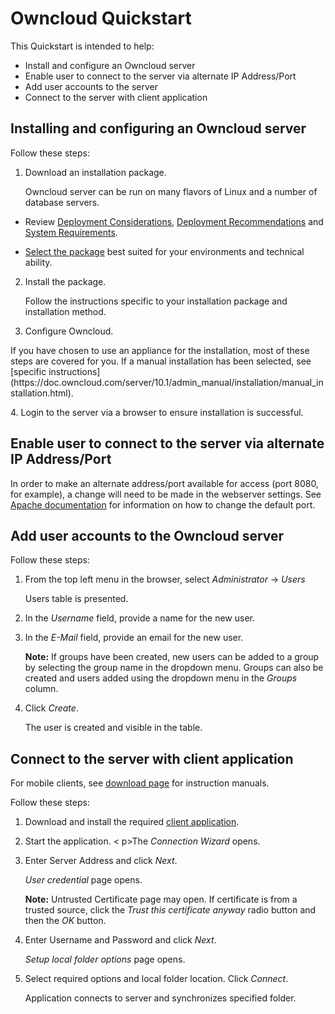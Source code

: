 # Owncloud Quickstart

This Quickstart is intended to help:

- Install and configure an Owncloud server
- Enable user to connect to the server via alternate IP Address/Port
- Add user accounts to the server
- Connect to the server with client application

## Installing and configuring an Owncloud server

Follow these steps:

1. Download an installation package.	
   
	<p>Owncloud server can be run on many flavors of Linux and a number of database servers. </p>
   
- Review [Deployment Considerations](https://doc.owncloud.org/server/10.2/admin_manual/installation/deployment_considerations.html), [Deployment Recommendations](https://doc.owncloud.org/server/10.2/admin_manual/installation/deployment_recommendations.html) and [System Requirements](https://doc.owncloud.org/server/10.2/admin_manual/installation/system_requirements.html).
  
- [Select the package](https://owncloud.org/download/) best suited for your environments and technical ability. 
2. Install the package.

   <p>Follow the instructions specific to your installation package and installation method.</p>

3. Configure Owncloud.
<p>If you have chosen to use an appliance for the installation, most of these steps are covered for you. If a manual installation has been selected, see [specific instructions](https://doc.owncloud.com/server/10.1/admin_manual/installation/manual_installation.html).</p>
4. Login to the server via a browser to ensure installation is successful.

## Enable user to connect to the server via alternate IP Address/Port

In order to make an alternate address/port available for access (port 8080, for example), a change will need to be made in the webserver settings. See [Apache documentation](https://httpd.apache.org/docs/2.4/) for information on how to change the default port.

## Add user accounts to the Owncloud server

Follow these steps:

1. From the top left menu in the browser, select *Administrator* -> *Users*
   
   <p>Users table is presented.</p>
2. In the *Username* field, provide a name for the new user.
3. In the *E-Mail* field, provide an email for the new user.
   **<p>Note:** If groups have been created, new users can be added to a group by selecting the  group name in the dropdown menu. Groups can also be created and users added using the dropdown menu in the *Groups* column.</p>
4. Click *Create*.
   
   <p>The user is created and visible in the table.</p>

## Connect to the server with client application

For mobile clients, see [download page](https://owncloud.org/download/#owncloud-mobile-apps) for instruction manuals.

Follow these steps:

1. Download and install the required [client application](https://owncloud.org/download/#owncloud-desktop-client).

2. Start the application.
   < p>The *Connection Wizard* opens.</p>

3. Enter Server Address and click *Next*.
*<p>User credential* page opens.</p>
   **Note:** Untrusted Certificate page may open. If certificate is from a trusted source, click the *Trust this certificate anyway* radio button and then the *OK* button.
   
4. Enter Username and Password and click *Next*.
   *<p>Setup local folder options* page opens.</p>

5. Select required options and local folder location. Click *Connect*. 
   
   <p>Application connects to server and synchronizes specified folder.</p>

